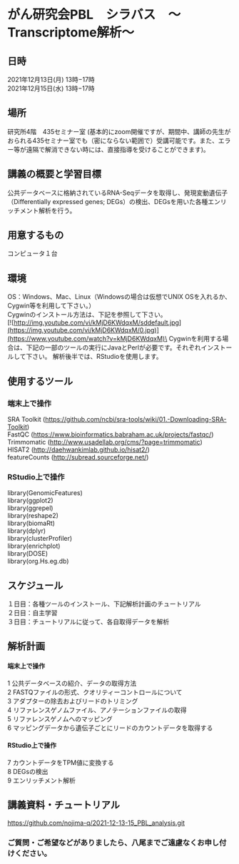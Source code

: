 # がん研究会PBL　シラバス　〜Transcriptome解析〜

## 日時

2021年12月13日(月) 13時−17時\
2021年12月15日(水) 13時−17時


## 場所
研究所4階　435セミナー室 (基本的にzoom開催ですが、期間中、講師の先生がおられる435セミナー室でも（密にならない範囲で）受講可能です。また、エラー等が遠隔で解消できない時には、直接指導を受けることができます)。

## 講義の概要と学習目標
公共データベースに格納されているRNA-Seqデータを取得し、発現変動遺伝子（Differentially expressed genes; DEGs）の検出、DEGsを用いた各種エンリッチメント解析を行う。


## 用意するもの
コンピュータ１台


## 環境
OS：Windows、Mac、Linux（Windowsの場合は仮想でUNIX OSを入れるか、Cygwin等を利用して下さい。）\
Cygwinのインストール方法は、下記を参照して下さい。\
[![http://img.youtube.com/vi/kMjD6KWdqxM/sddefault.jpg](https://img.youtube.com/vi/kMjD6KWdqxM/0.jpg)](https://www.youtube.com/watch?v=kMjD6KWdqxM)\
Cygwinを利用する場合は、下記の一部のツールの実行にJavaとPerlが必要です。それぞれインストールして下さい。
解析後半では、RStudioを使用します。


## 使用するツール
### 端末上で操作
SRA Toolkit (https://github.com/ncbi/sra-tools/wiki/01.-Downloading-SRA-Toolkit) \
FastQC (https://www.bioinformatics.babraham.ac.uk/projects/fastqc/) \
Trimmomatic (http://www.usadellab.org/cms/?page=trimmomatic) \
HISAT2 (http://daehwankimlab.github.io/hisat2/) \
featureCounts (http://subread.sourceforge.net/)
### RStudio上で操作
library(GenomicFeatures)\
library(ggplot2)\
library(ggrepel)\
library(reshape2)\
library(biomaRt)\
library(dplyr)\
library(clusterProfiler)\
library(enrichplot)\
library(DOSE)\
library(org.Hs.eg.db)

## スケジュール
１日目：各種ツールのインストール、下記解析計画のチュートリアル\
２日目：自主学習 \
３日目：チュートリアルに従って、各自取得データを解析

## 解析計画
#### 端末上で操作
1	公共データベースの紹介、データの取得方法\
2	FASTQファイルの形式、クオリティーコントロールについて\
3	アダプターの除去およびリードのトリミング\
4	リファレンスゲノムファイル、アノテーションファイルの取得\
5	リファレンスゲノムへのマッピング\
6	マッピングデータから遺伝子ごとにリードのカウントデータを取得する
#### RStudio上で操作
7	カウントデータをTPM値に変換する\
8	DEGsの検出\
9	エンリッチメント解析

## 講義資料・チュートリアル
https://github.com/nojima-q/2021-12-13-15_PBL_analysis.git

### ご質問・ご希望などがありましたら、八尾までご遠慮なくお申し付けください。

